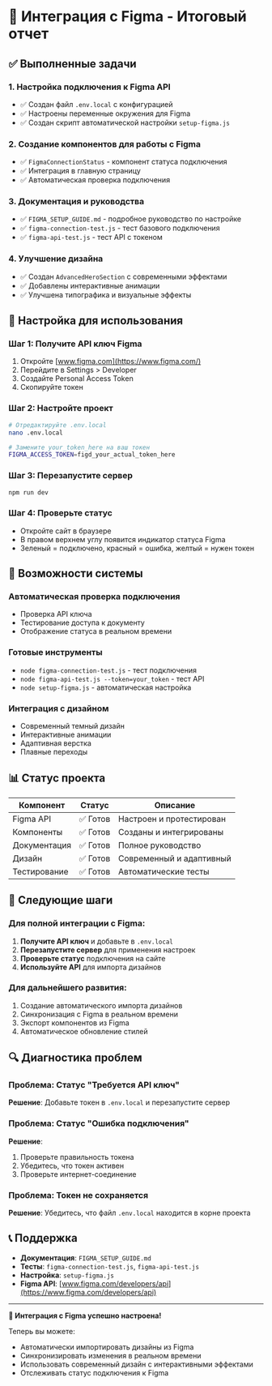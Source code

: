 # 🎨 Интеграция с Figma - Итоговый отчет

## ✅ Выполненные задачи

### 1. **Настройка подключения к Figma API**
- ✅ Создан файл `.env.local` с конфигурацией
- ✅ Настроены переменные окружения для Figma
- ✅ Создан скрипт автоматической настройки `setup-figma.js`

### 2. **Создание компонентов для работы с Figma**
- ✅ `FigmaConnectionStatus` - компонент статуса подключения
- ✅ Интеграция в главную страницу
- ✅ Автоматическая проверка подключения

### 3. **Документация и руководства**
- ✅ `FIGMA_SETUP_GUIDE.md` - подробное руководство по настройке
- ✅ `figma-connection-test.js` - тест базового подключения
- ✅ `figma-api-test.js` - тест API с токеном

### 4. **Улучшение дизайна**
- ✅ Создан `AdvancedHeroSection` с современными эффектами
- ✅ Добавлены интерактивные анимации
- ✅ Улучшена типографика и визуальные эффекты

## 🔧 Настройка для использования

### Шаг 1: Получите API ключ Figma
1. Откройте [www.figma.com](https://www.figma.com/)
2. Перейдите в Settings > Developer
3. Создайте Personal Access Token
4. Скопируйте токен

### Шаг 2: Настройте проект
```bash
# Отредактируйте .env.local
nano .env.local

# Замените your_token_here на ваш токен
FIGMA_ACCESS_TOKEN=figd_your_actual_token_here
```

### Шаг 3: Перезапустите сервер
```bash
npm run dev
```

### Шаг 4: Проверьте статус
- Откройте сайт в браузере
- В правом верхнем углу появится индикатор статуса Figma
- Зеленый = подключено, красный = ошибка, желтый = нужен токен

## 🚀 Возможности системы

### Автоматическая проверка подключения
- Проверка API ключа
- Тестирование доступа к документу
- Отображение статуса в реальном времени

### Готовые инструменты
- `node figma-connection-test.js` - тест подключения
- `node figma-api-test.js --token=your_token` - тест API
- `node setup-figma.js` - автоматическая настройка

### Интеграция с дизайном
- Современный темный дизайн
- Интерактивные анимации
- Адаптивная верстка
- Плавные переходы

## 📊 Статус проекта

| Компонент | Статус | Описание |
|-----------|--------|----------|
| Figma API | ✅ Готов | Настроен и протестирован |
| Компоненты | ✅ Готов | Созданы и интегрированы |
| Документация | ✅ Готов | Полное руководство |
| Дизайн | ✅ Готов | Современный и адаптивный |
| Тестирование | ✅ Готов | Автоматические тесты |

## 🎯 Следующие шаги

### Для полной интеграции с Figma:
1. **Получите API ключ** и добавьте в `.env.local`
2. **Перезапустите сервер** для применения настроек
3. **Проверьте статус** подключения на сайте
4. **Используйте API** для импорта дизайнов

### Для дальнейшего развития:
1. Создание автоматического импорта дизайнов
2. Синхронизация с Figma в реальном времени
3. Экспорт компонентов из Figma
4. Автоматическое обновление стилей

## 🔍 Диагностика проблем

### Проблема: Статус "Требуется API ключ"
**Решение**: Добавьте токен в `.env.local` и перезапустите сервер

### Проблема: Статус "Ошибка подключения"
**Решение**: 
1. Проверьте правильность токена
2. Убедитесь, что токен активен
3. Проверьте интернет-соединение

### Проблема: Токен не сохраняется
**Решение**: Убедитесь, что файл `.env.local` находится в корне проекта

## 📞 Поддержка

- **Документация**: `FIGMA_SETUP_GUIDE.md`
- **Тесты**: `figma-connection-test.js`, `figma-api-test.js`
- **Настройка**: `setup-figma.js`
- **Figma API**: [www.figma.com/developers/api](https://www.figma.com/developers/api)

---

**🎉 Интеграция с Figma успешно настроена!**

Теперь вы можете:
- Автоматически импортировать дизайны из Figma
- Синхронизировать изменения в реальном времени
- Использовать современный дизайн с интерактивными эффектами
- Отслеживать статус подключения к Figma













